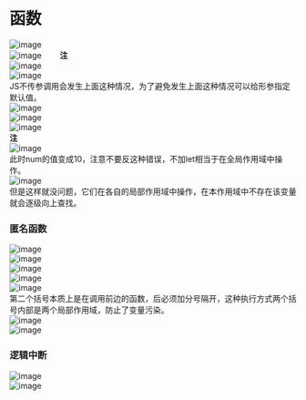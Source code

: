 # 函数
![image](https://user-images.githubusercontent.com/96570699/234754125-16030a51-f924-4814-b6e5-6f0d396fd9de.png)  
![image](https://user-images.githubusercontent.com/96570699/234764941-4d3407a2-d7aa-4540-ab5a-a6684dc57eef.png)　　
**注**  
![image](https://user-images.githubusercontent.com/96570699/234766678-8945c6ae-cec6-4eff-84dc-6021451dabfc.png)  
![image](https://user-images.githubusercontent.com/96570699/234766719-3c38d08b-b9d3-4a7b-a811-70a41dd9276c.png)  
JS不传参调用会发生上面这种情况，为了避免发生上面这种情况可以给形参指定默认值。  
![image](https://user-images.githubusercontent.com/96570699/234767421-6c94ec8f-8f95-43ac-a02b-e7160fb44424.png)  
![image](https://user-images.githubusercontent.com/96570699/234769753-16084df5-f1d3-4bc5-a889-f180ad7f3bb8.png)  
![image](https://user-images.githubusercontent.com/96570699/234771673-db12fea0-beb6-4a64-9059-360957ac1780.png)  
**注**  
![image](https://user-images.githubusercontent.com/96570699/234784015-c61c0664-b02e-4449-a212-bbfcea19822f.png)  
此时num的值变成10，注意不要反这种错误，不加let相当于在全局作用域中操作。  
![image](https://user-images.githubusercontent.com/96570699/234784698-35e138d5-0ee4-4137-bb3c-c0c46a87b36e.png)  
但是这样就没问题，它们在各自的局部作用域中操作，在本作用域中不存在该变量就会逐级向上查找。   


### 匿名函数
![image](https://user-images.githubusercontent.com/96570699/234786229-66f16caf-0959-4942-8f69-98f119602776.png)  
![image](https://user-images.githubusercontent.com/96570699/234786611-ae6778ac-7f9b-46c8-a2d7-0a7961ebaad1.png)  
![image](https://user-images.githubusercontent.com/96570699/234787522-e3558e39-c246-4396-82c1-a6982a367d90.png)   
![image](https://user-images.githubusercontent.com/96570699/234788849-e926c06c-cba5-4ca8-894c-2768b6a3ac4b.png)  
![image](https://user-images.githubusercontent.com/96570699/234789748-ca981f2b-d7f4-4842-94c4-74230501a3f0.png)  
第二个括号本质上是在调用前边的函数，后必须加分号隔开，这种执行方式两个括号内部是两个局部作用域，防止了变量污染。    
![image](https://user-images.githubusercontent.com/96570699/234790835-6b0ebd03-e516-4bb0-9c44-eb3cb140b706.png)  
![image](https://user-images.githubusercontent.com/96570699/234791259-f4eeeb9a-185b-4577-9668-61db517a6a01.png)


### 逻辑中断
![image](https://user-images.githubusercontent.com/96570699/234797264-1e5be529-946e-46ba-b225-2b14d0f844b7.png)  
![image](https://user-images.githubusercontent.com/96570699/234797577-a77c2e01-25dd-4c33-a7a4-faa01978a42f.png)  















